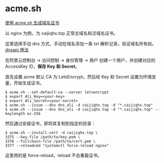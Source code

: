 # acme.sh

[使用 acme.sh 生成域名证书](https://github.com/acmesh-official/acme.sh/wiki/%E8%AF%B4%E6%98%8E)

以 nginx 为例，为 caijiqhx.top 正常主域名和泛域名证书。

这里选择手动 dns 方式，手动在域名添加一条 txt 解析记录，验证域名所有权。[dnsapi 用法](https://github.com/acmesh-official/acme.sh/wiki/dnsapi)

在阿里云控制台 -> 访问控制 -> 身份管理 -> 用户 创建一个用户，并创建对应的 AccessKey ID，**保存 Key 和 Secret**。

首先设置 acme 默认 CA 为 LetsEncrypt，然后经 Key 和 Secret 设置为环境变量，开始生成证书。

```shell
$ acme.sh --set-default-ca --server letsencrypt
$ export Ali_Key=<your-key>
$ export Ali_Secret=<your-secret>
$ acme.sh --issue --dns dns_ali -d caijiqhx.top -d "*.caijiqhx.top"
$ acme.sh --issue --dns dns_ali -d caijiqhx.top -d "*.caijiqhx.top" --keylength ec-256
```

然后通过安装证书，即将其复制到指定的目录：

```shell
$ acme.sh --install-cert -d caijiqhx.top \
3375 --key-file /path/to/key.pem \
3376 --fullchain-file /path/to/cert.pem \
3377 --reloadcmd "systemctl force-reload nginx"
```

这里用的是 force-reload，reload 不会重载证书。